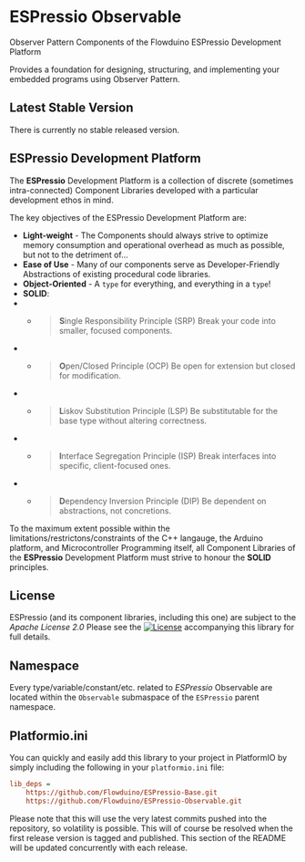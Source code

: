 # ESPressio Observable
Observer Pattern Components of the Flowduino ESPressio Development Platform

Provides a foundation for designing, structuring, and implementing your embedded programs using Observer Pattern.

## Latest Stable Version
There is currently no stable released version.

## ESPressio Development Platform
The **ESPressio** Development Platform is a collection of discrete (sometimes intra-connected) Component Libraries developed with a particular development ethos in mind.

The key objectives of the ESPressio Development Platform are:
- **Light-weight** - The Components should always strive to optimize memory consumption and operational overhead as much as possible, but not to the detriment of...
- **Ease of Use** - Many of our components serve as Developer-Friendly Abstractions of existing procedural code libraries.
- **Object-Oriented** - A `type` for everything, and everything in a `type`!
- **SOLID**:
- -  > **S**ingle Responsibility Principle (SRP)
    Break your code into smaller, focused components.
- - > **O**pen/Closed Principle (OCP)
    Be open for extension but closed for modification.
- - > **L**iskov Substitution Principle (LSP)
    Be substitutable for the base type without altering correctness.
- - > **I**nterface Segregation Principle (ISP)
    Break interfaces into specific, client-focused ones.
- - > **D**ependency Inversion Principle (DIP)
    Be dependent on abstractions, not concretions.

To the maximum extent possible within the limitations/restrictons/constraints of the C++ langauge, the Arduino platform, and Microcontroller Programming itself, all Component Libraries of the **ESPressio** Development Platform must strive to honour the **SOLID** principles.

## License
ESPressio (and its component libraries, including this one) are subject to the *Apache License 2.0*
Please see the [![License](https://img.shields.io/badge/License-Apache%202.0-blue.svg)](LICENSE) accompanying this library for full details.

## Namespace
Every type/variable/constant/etc. related to *ESPressio* Observable are located within the `Observable` submaspace of the `ESPressio` parent namespace.

## Platformio.ini
You can quickly and easily add this library to your project in PlatformIO by simply including the following in your `platformio.ini` file:

```ini
lib_deps = 
	https://github.com/Flowduino/ESPressio-Base.git
    https://github.com/Flowduino/ESPressio-Observable.git
```

Please note that this will use the very latest commits pushed into the repository, so volatility is possible.
This will of course be resolved when the first release version is tagged and published.
This section of the README will be updated concurrently with each release.
